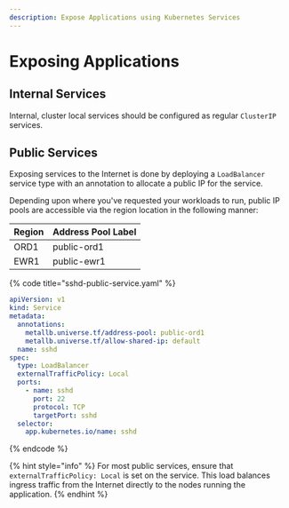 ```yaml
---
description: Expose Applications using Kubernetes Services
---
```


# Exposing Applications

## Internal Services

Internal, cluster local services should be configured as regular `ClusterIP` services.

## Public Services

Exposing services to the Internet is done by deploying a `LoadBalancer` service type with an annotation to allocate a public IP for the service.

Depending upon where you've requested your workloads to run, public IP pools are accessible via the region location in the following manner:

| Region | Address Pool Label |
| :--- | :--- |
| ORD1 | public-ord1 |
| EWR1 | public-ewr1 |

{% code title="sshd-public-service.yaml" %}
```yaml
apiVersion: v1
kind: Service
metadata:
  annotations:
    metallb.universe.tf/address-pool: public-ord1
    metallb.universe.tf/allow-shared-ip: default
  name: sshd
spec:
  type: LoadBalancer
  externalTrafficPolicy: Local
  ports:
    - name: sshd
      port: 22
      protocol: TCP
      targetPort: sshd
  selector:
    app.kubernetes.io/name: sshd
```
{% endcode %}

{% hint style="info" %}
For most public services, ensure that `externalTrafficPolicy: Local` is set on the service. This load balances ingress traffic from the Internet directly to the  nodes running the  application.
{% endhint %}



